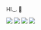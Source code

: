 HI._. 👋
<!-- CSS to remove blue underlines -->
<style>
  a {
    text-decoration: none !important;
  }
  a:hover {
    text-decoration: none !important;
  }
</style>

<!-- Verilog Badge -->
<a href="https://github.com/migrell?tab=repositories&q=verilog" style="text-decoration: none;">
  <img src="https://img.shields.io/badge/VERILOG-FADADD?style=flat-square" />
</a>

<!-- Python Badge -->
<a href="https://github.com/migrell?tab=repositories&q=python" style="text-decoration: none;">
  <img src="https://img.shields.io/badge/PYTHON-B5EAD7?style=flat-square" />
</a>

<!-- C Badge -->
<a href="https://github.com/migrell?tab=repositories&q=c" style="text-decoration: none;">
  <img src="https://img.shields.io/badge/C-C7CEEA?style=flat-square" />
</a>

<!-- SystemVerilog Badge -->
<a href="https://github.com/migrell?tab=repositories&q=systemverilog" style="text-decoration: none;">
  <img src="https://img.shields.io/badge/SystemVerilog-E2F0CB?style=flat-square" />
</a>













